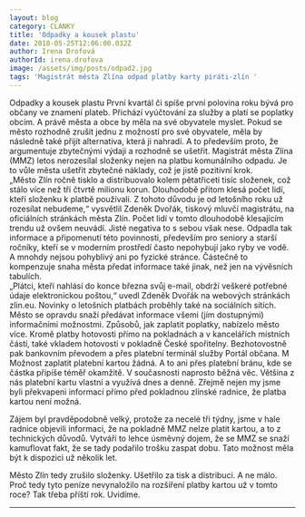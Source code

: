```yaml
---
layout: blog
category: CLANKY
title: 'Odpadky a kousek plastu'
date: 2018-05-25T12:06:00.032Z
author: Irena Drofová
authorId: irena.drofova
image: /assets/img/posts/odpad2.jpg   
tags: 'Magistrát města Zlína odpad platby karty piráti-zlín '
---
```

Odpadky a kousek plastu
První kvartál či spíše první polovina roku bývá pro občany ve znamení plateb. 
Přichází vyúčtování za služby a platí se poplatky obcím. A právě města a obce by měla na své obyvatele myslet. 
Pokud se město rozhodně zrušit jednu z možností pro své obyvatele, měla by následně také přijít alternativa, která ji nahradí. 
A to především proto, že argumentuje zbytečnými výdaji a rozhodně se ušetřit. 
Magistrát města Zlína (MMZ) letos nerozesílal složenky nejen na platbu komunálního odpadu. 
Je to vůle města ušetřit zbytečné náklady, což je jistě pozitivní krok.  
„Město Zlín ročně tisklo a distribuovalo kolem pětatřiceti tisíc složenek, což stálo více než tři čtvrtě milionu korun. 
Dlouhodobě přitom klesá počet lidí, kteří složenku k platbě používali. 
Z tohoto důvodu je od letošního roku už rozesílat nebudeme,“ vysvětlil Zdeněk Dvořák, tiskový mluvčí magistrátu, na oficiálních stránkách města Zlín. 
Počet lidí v tomto dlouhodobě klesajícím trendu už ovšem neuvádí.
Jisté negativa to s sebou však nese. Odpadla tak informace a připomenutí této povinnosti, především pro seniory a starší ročníky, kteří se v moderním prostředí často nepohybují jako ryby ve vodě. 
A mnohdy nejsou pohyblivý ani po fyzické stránce. Částečně to kompenzuje snaha města předat informace také jinak, než jen na vývěsních tabulích.  
„Plátci, kteří nahlásí do konce března svůj e-mail, obdrží veškeré potřebné údaje elektronickou poštou,“ uvedl Zdeněk Dvořák na webových stránkách zlin.eu. Novinky o letošních platbách proběhly také na sociálních sítích. 
Město se opravdu snaží předávat informace všemi (jím dostupnými) informačními možnostmi.
Způsobů, jak zaplatit poplatky, nabízelo město více. Kromě platby hotovosti přímo na pokladnách a v kancelářích místních částí, také vkladem hotovosti v pokladně České spořitelny. Bezhotovostně pak bankovním převodem a přes platební terminál služby Portál občana. M
Možnost zaplatit platební kartou žádná. A to ani přes platební bránu, kde se částka připíše téměř okamžitě. 
V současnosti naprosto běžná věc. Většina z nás platební kartu vlastní a využívá dnes a denně. 
Zřejmě nejen my jsme byli překvapeni informací přímo před pokladnou zlínské radnice, že platba kartou není možná. 
 

Zájem byl pravděpodobně velký, protože za necelé tři týdny, jsme v hale radnice objevili informaci, že na pokladně MMZ nelze platit kartou, a to z technických důvodů. Vytváří to lehce úsměvný dojem, že se MMZ se snaží kamuflovat fakt, že se tady podařilo trošku zaspat dobu. Tato možnost měla být k dispozici už několik let.
 

Město Zlín tedy zrušilo složenky. Ušetřilo za tisk a distribuci. A ne málo. Proč tedy tyto peníze nevynaložilo na rozšíření platby kartou už v tomto roce? Tak třeba příští rok. Uvidíme.


- - -
